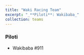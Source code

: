 ```yaml
---
title: "Waki Racing Team"
excerpt: "_**Piloti**: Wakibaba_"
collection: teams
---
```


### Piloti
* Wakibaba #911